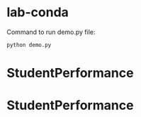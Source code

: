 # lab-conda

Command to run demo.py file:

`python demo.py`
# StudentPerformance
# StudentPerformance
